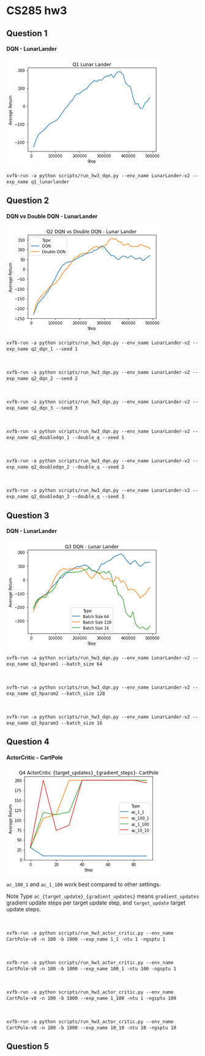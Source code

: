 # CS285 hw3

## Question 1

#### DQN - LunarLander 
![LunarLander](./run_logs/q1_lunarlander.png "LunarLander")

    xvfb-run -a python scripts/run_hw3_dqn.py --env_name LunarLander-v2 --exp_name q1_lunarlander

## Question 2
#### DQN vs Double DQN - LunarLander
![LunarLander](./run_logs/q2_lunarlander.png "LunarLander")

    xvfb-run -a python scripts/run_hw3_dqn.py --env_name LunarLander-v2 --exp_name q2_dqn_1 --seed 1
<br>

    xvfb-run -a python scripts/run_hw3_dqn.py --env_name LunarLander-v2 --exp_name q2_dqn_2 --seed 2
<br>

    xvfb-run -a python scripts/run_hw3_dqn.py --env_name LunarLander-v2 --exp_name q2_dqn_3 --seed 3
<br>

    xvfb-run -a python scripts/run_hw3_dqn.py --env_name LunarLander-v2 --exp_name q2_doubledqn_1 --double_q --seed 1
<br>

    xvfb-run -a python scripts/run_hw3_dqn.py --env_name LunarLander-v2 --exp_name q2_doubledqn_2 --double_q --seed 2
<br>

    xvfb-run -a python scripts/run_hw3_dqn.py --env_name LunarLander-v2 --exp_name q2_doubledqn_3 --double_q --seed 3

## Question 3
#### DQN - LunarLander
![LunarLander](./run_logs/q3_lunarlander.png "LunarLander")

    xvfb-run -a python scripts/run_hw3_dqn.py --env_name LunarLander-v2 --exp_name q3_hparam1 --batch_size 64
<br>

    xvfb-run -a python scripts/run_hw3_dqn.py --env_name LunarLander-v2 --exp_name q3_hparam2 --batch_size 128
<br>

    xvfb-run -a python scripts/run_hw3_dqn.py --env_name LunarLander-v2 --exp_name q3_hparam3 --batch_size 16

## Question 4
#### ActorCritic - CartPole
![CartPole](./run_logs/q4_cartpole.png "CartPole")

`ac_100_1` and `ac_1_100` work best compared to other settings.

Note Type `ac_{target_update}_{gradient_updates}` means `gradient_updates` gradient update steps per target update step, and `target_update` target update steps.

<br>

    xvfb-run -a python scripts/run_hw3_actor_critic.py --env_name CartPole-v0 -n 100 -b 1000 --exp_name 1_1 -ntu 1 -ngsptu 1
<br>

    xvfb-run -a python scripts/run_hw3_actor_critic.py --env_name CartPole-v0 -n 100 -b 1000 --exp_name 100_1 -ntu 100 -ngsptu 1
<br>

    xvfb-run -a python scripts/run_hw3_actor_critic.py --env_name CartPole-v0 -n 100 -b 1000 --exp_name 1_100 -ntu 1 -ngsptu 100
<br>

    xvfb-run -a python scripts/run_hw3_actor_critic.py --env_name CartPole-v0 -n 100 -b 1000 --exp_name 10_10 -ntu 10 -ngsptu 10

## Question 5
